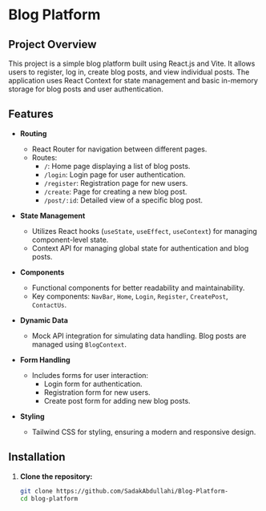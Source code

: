 # Blog Platform

## Project Overview

This project is a simple blog platform built using React.js and Vite. It allows users to register, log in, create blog posts, and view individual posts. The application uses React Context for state management and basic in-memory storage for blog posts and user authentication.

## Features

- **Routing**
  - React Router for navigation between different pages.
  - Routes:
    - `/`: Home page displaying a list of blog posts.
    - `/login`: Login page for user authentication.
    - `/register`: Registration page for new users.
    - `/create`: Page for creating a new blog post.
    - `/post/:id`: Detailed view of a specific blog post.

- **State Management**
  - Utilizes React hooks (`useState`, `useEffect`, `useContext`) for managing component-level state.
  - Context API for managing global state for authentication and blog posts.

- **Components**
  - Functional components for better readability and maintainability.
  - Key components: `NavBar`, `Home`, `Login`, `Register`, `CreatePost`, `ContactUs`.

- **Dynamic Data**
  - Mock API integration for simulating data handling. Blog posts are managed using `BlogContext`.

- **Form Handling**
  - Includes forms for user interaction:
    - Login form for authentication.
    - Registration form for new users.
    - Create post form for adding new blog posts.

- **Styling**
  - Tailwind CSS for styling, ensuring a modern and responsive design.

## Installation

1. **Clone the repository:**

   ```bash
   git clone https://github.com/SadakAbdullahi/Blog-Platform-
   cd blog-platform
